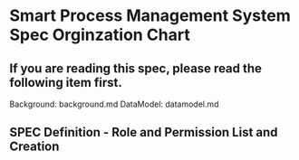 # Smart Process Management System Spec Orginzation Chart

## If you are reading this spec, please read the following item first.
Background: background.md
DataModel: datamodel.md



## SPEC Definition - Role and Permission List and Creation

